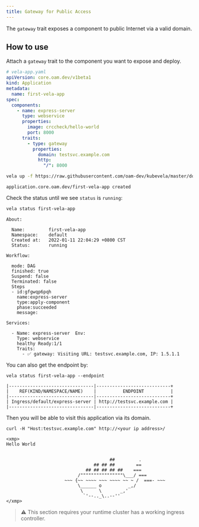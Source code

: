 ```yaml
---
title: Gateway for Public Access
---
```


The `gateway` trait exposes a component to public Internet via a valid domain.

## How to use

Attach a `gateway` trait to the component you want to expose and deploy.

```yaml
# vela-app.yaml
apiVersion: core.oam.dev/v1beta1
kind: Application
metadata:
  name: first-vela-app
spec:
  components:
    - name: express-server
      type: webservice
      properties:
        image: crccheck/hello-world
        port: 8000
      traits:
        - type: gateway
          properties:
            domain: testsvc.example.com
            http:
              "/": 8000
```

```bash
vela up -f https://raw.githubusercontent.com/oam-dev/kubevela/master/docs/examples/vela-app.yaml
```
```console
application.core.oam.dev/first-vela-app created
```

Check the status until we see `status` is `running`:

```bash
vela status first-vela-app
```
```console
About:

  Name:      	first-vela-app
  Namespace: 	default
  Created at:	2022-01-11 22:04:29 +0800 CST
  Status:    	running

Workflow:

  mode: DAG
  finished: true
  Suspend: false
  Terminated: false
  Steps
  - id:gfgwqp6pqh
    name:express-server
    type:apply-component
    phase:succeeded
    message:

Services:

  - Name: express-server  Env:
    Type: webservice
    healthy Ready:1/1
    Traits:
      - ✅ gateway: Visiting URL: testsvc.example.com, IP: 1.5.1.1
```

You can also get the endpoint by:

```shell
vela status first-vela-app --endpoint
```
```
|--------------------------------|----------------------------+
|    REF(KIND/NAMESPACE/NAME)    |          ENDPOINT          |
|--------------------------------|----------------------------+
| Ingress/default/express-server | http://testsvc.example.com |
|--------------------------------|----------------------------+
```

Then you will be able to visit this application via its domain.

```
curl -H "Host:testsvc.example.com" http://<your ip address>/
```
```console
<xmp>
Hello World


                                       ##         .
                                 ## ## ##        ==
                              ## ## ## ## ##    ===
                           /""""""""""""""""\___/ ===
                      ~~~ {~~ ~~~~ ~~~ ~~~~ ~~ ~ /  ===- ~~~
                           \______ o          _,/
                            \      \       _,'
                             `'--.._\..--''
</xmp>
```

> ⚠️ This section requires your runtime cluster has a working ingress controller.


